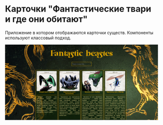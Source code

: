 # Карточки "Фантастические твари и где они обитают"

Приложение в котором отображаются карточки существ. Компоненты используют классовый подход.

![Интерфейс](./Previewe.png)